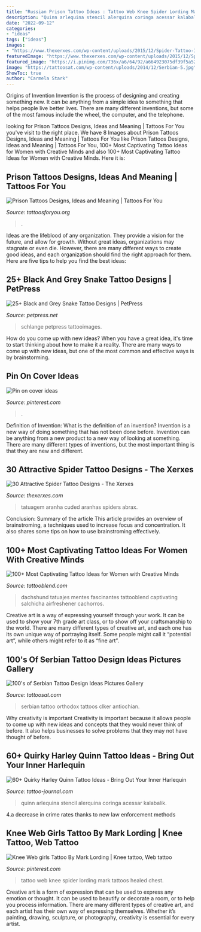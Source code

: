 ```yaml
---
title: "Russian Prison Tattoo Ideas : Tattoo Web Knee Spider Lording Mark Tattoos Healed Chest"
description: "Quinn arlequina stencil alerquina coringa acessar kalabalik"
date: "2022-09-12"
categories:
- "ideas"
tags: ["ideas"]
images:
- "https://www.thexerxes.com/wp-content/uploads/2015/12/Spider-Tattoo-Images-Designs.jpg"
featuredImage: "https://www.thexerxes.com/wp-content/uploads/2015/12/Spider-Tattoo-Images-Designs.jpg"
featured_image: "https://i.pinimg.com/736x/a6/64/92/a664923075df39f5a52b73cf3261c207.jpg"
image: "https://tattoosat.com/wp-content/uploads/2014/12/Serbian-5.jpg"
ShowToc: true
author: "Carmela Stark"
---
```



Origins of Invention
Invention is the process of designing and creating something new. It can be anything from a simple idea to something that helps people live better lives. There are many different inventions, but some of the most famous include the wheel, the computer, and the telephone.

	

		
looking for Prison Tattoos Designs, Ideas and Meaning | Tattoos For You you've visit to the right place. We have 8 Images about Prison Tattoos Designs, Ideas and Meaning | Tattoos For You like Prison Tattoos Designs, Ideas and Meaning | Tattoos For You, 100+ Most Captivating Tattoo Ideas for Women with Creative Minds and also 100+ Most Captivating Tattoo Ideas for Women with Creative Minds. Here it is:
		
    
## Prison Tattoos Designs, Ideas And Meaning | Tattoos For You

<img loading=lazy src="https://www.tattoosforyou.org/wp-content/uploads/2013/10/Prison-Tattoo.jpg" onerror="this.onerror=null;this.src='https://tse2.mm.bing.net/th?id=OIP.Jzk04oVzOLh9buuZoPQQXwHaLI&amp;pid=15.1';" alt="Prison Tattoos Designs, Ideas and Meaning | Tattoos For You">

_Source: tattoosforyou.org_

>. 

	

Ideas are the lifeblood of any organization. They provide a vision for the future, and allow for growth. Without great ideas, organizations may stagnate or even die. However, there are many different ways to create good ideas, and each organization should find the right approach for them. Here are five tips to help you find the best ideas:

    
## 25+ Black And Grey Snake Tattoo Designs | PetPress

<img loading=lazy src="https://petpress.net/wp-content/uploads/2020/03/Grey-black-Snake-Tattoo-shoulder.jpg" onerror="this.onerror=null;this.src='https://tse4.mm.bing.net/th?id=OIP.mAcYJQRIOXelagFUBmk2awHaPr&amp;pid=15.1';" alt="25+ Black and Grey Snake Tattoo Designs | PetPress">

_Source: petpress.net_

>schlange petpress tattooimages. 

	

How do you come up with new ideas?
When you have a great idea, it's time to start thinking about how to make it a reality. There are many ways to come up with new ideas, but one of the most common and effective ways is by brainstorming.

    
## Pin On Cover Ideas

<img loading=lazy src="https://i.pinimg.com/736x/a6/64/92/a664923075df39f5a52b73cf3261c207.jpg" onerror="this.onerror=null;this.src='https://tse4.mm.bing.net/th?id=OIP.aEBlqd4R4GXnVznhJGQYPQHaLH&amp;pid=15.1';" alt="Pin on cover ideas">

_Source: pinterest.com_

>. 

	

Definition of Invention: What is the definition of an invention?
Invention is a new way of doing something that has not been done before. Invention can be anything from a new product to a new way of looking at something. There are many different types of inventions, but the most important thing is that they are new and different.

    
## 30 Attractive Spider Tattoo Designs - The Xerxes

<img loading=lazy src="https://www.thexerxes.com/wp-content/uploads/2015/12/Spider-Tattoo-Images-Designs.jpg" onerror="this.onerror=null;this.src='https://tse1.mm.bing.net/th?id=OIP.p982nWfU4ptiM_OkMl6S_wHaI4&amp;pid=15.1';" alt="30 Attractive Spider Tattoo Designs - The Xerxes">

_Source: thexerxes.com_

>tatuagem aranha cuded aranhas spiders abrax. 

	

Conclusion: Summary of the article
This article provides an overview of brainstroming, a techniques used to increase focus and concentration. It also shares some tips on how to use brainstroming effectively.

    
## 100+ Most Captivating Tattoo Ideas For Women With Creative Minds

<img loading=lazy src="https://tattooblend.com/wp-content/uploads/2017/01/35-2.jpg" onerror="this.onerror=null;this.src='https://tse1.mm.bing.net/th?id=OIP.XjnWgUQCoG4OItEhXtj0nAHaHY&amp;pid=15.1';" alt="100+ Most Captivating Tattoo Ideas for Women with Creative Minds">

_Source: tattooblend.com_

>dachshund tatuajes mentes fascinantes tattooblend captivating salchicha airfreshener cachorros. 

	

Creative art is a way of expressing yourself through your work. It can be used to show your 7th grade art class, or to show off your craftsmanship to the world. There are many different types of creative art, and each one has its own unique way of portraying itself. Some people might call it “potential art”, while others might refer to it as “fine art”.

    
## 100&#039;s Of Serbian Tattoo Design Ideas Pictures Gallery

<img loading=lazy src="https://tattoosat.com/wp-content/uploads/2014/12/Serbian-5.jpg" onerror="this.onerror=null;this.src='https://tse3.mm.bing.net/th?id=OIP.ClLoaXwvOMn3opiCtEF1fgHaLJ&amp;pid=15.1';" alt="100&#039;s of Serbian Tattoo Design Ideas Pictures Gallery">

_Source: tattoosat.com_

>serbian tattoo orthodox tattoos clker antiochian. 

	

Why creativity is important
Creativity is important because it allows people to come up with new ideas and concepts that they would never think of before. It also helps businesses to solve problems that they may not have thought of before.

    
## 60+ Quirky Harley Quinn Tattoo Ideas - Bring Out Your Inner Harlequin

<img loading=lazy src="https://tattoo-journal.com/wp-content/uploads/2016/09/Harley-Quinn-Tattoo_-1-650x650.jpg" onerror="this.onerror=null;this.src='https://tse4.mm.bing.net/th?id=OIP.ysysxa0UsDsC-qIAnzAEjQHaHa&amp;pid=15.1';" alt="60+ Quirky Harley Quinn Tattoo Ideas - Bring Out Your Inner Harlequin">

_Source: tattoo-journal.com_

>quinn arlequina stencil alerquina coringa acessar kalabalik. 

	

4.a decrease in crime rates thanks to new law enforcement methods

    
## Knee Web Girls Tattoo By Mark Lording | Knee Tattoo, Web Tattoo

<img loading=lazy src="https://i.pinimg.com/736x/74/01/fc/7401fcb5a64b97ecb194febaad7b48eb.jpg" onerror="this.onerror=null;this.src='https://tse1.mm.bing.net/th?id=OIP.0bPbtEzzX_n7nIyPVS7YBQHaHa&amp;pid=15.1';" alt="Knee Web girls Tattoo By Mark Lording | Knee tattoo, Web tattoo">

_Source: pinterest.com_

>tattoo web knee spider lording mark tattoos healed chest. 

	

Creative art is a form of expression that can be used to express any emotion or thought. It can be used to beautify or decorate a room, or to help you process information. There are many different types of creative art, and each artist has their own way of expressing themselves. Whether it’s painting, drawing, sculpture, or photography, creativity is essential for every artist.

